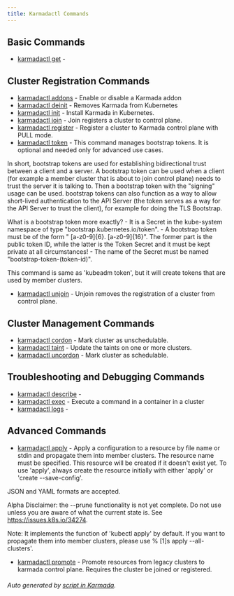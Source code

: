 ```yaml
---
title: Karmadactl Commands
---
```



## Basic Commands

* [karmadactl get](karmadactl_get)	 - 

## Cluster Registration Commands

* [karmadactl addons](karmadactl_addons)	 - Enable or disable a Karmada addon
* [karmadactl deinit](karmadactl_deinit)	 - Removes Karmada from Kubernetes
* [karmadactl init](karmadactl_init)	 - Install Karmada in Kubernetes.
* [karmadactl join](karmadactl_join)	 - Join registers a cluster to control plane.
* [karmadactl register](karmadactl_register)	 - Register a cluster to Karmada control plane with PULL mode.
* [karmadactl token](karmadactl_token)	 - This command manages bootstrap tokens. It is optional and needed only for advanced use cases.

 In short, bootstrap tokens are used for establishing bidirectional trust between a client and a server. A bootstrap token can be used when a client (for example a member cluster that is about to join control plane) needs to trust the server it is talking to. Then a bootstrap token with the "signing" usage can be used. bootstrap tokens can also function as a way to allow short-lived authentication to the API Server (the token serves as a way for the API Server to trust the client), for example for doing the TLS Bootstrap.

 What is a bootstrap token more exactly? - It is a Secret in the kube-system namespace of type "bootstrap.kubernetes.io/token". - A bootstrap token must be of the form " [a-z0-9]{6}. [a-z0-9]{16}". The former part is the public token ID, while the latter is the Token Secret and it must be kept private at all circumstances! - The name of the Secret must be named "bootstrap-token-(token-id)".

 This command is same as 'kubeadm token', but it will create tokens that are used by member clusters.
* [karmadactl unjoin](karmadactl_unjoin)	 - Unjoin removes the registration of a cluster from control plane.

## Cluster Management Commands

* [karmadactl cordon](karmadactl_cordon)	 - Mark cluster as unschedulable.
* [karmadactl taint](karmadactl_taint)	 - Update the taints on one or more clusters.
* [karmadactl uncordon](karmadactl_uncordon)	 - Mark cluster as schedulable.

## Troubleshooting and Debugging Commands

* [karmadactl describe](karmadactl_describe)	 - 
* [karmadactl exec](karmadactl_exec)	 - Execute a command in a container in a cluster
* [karmadactl logs](karmadactl_logs)	 - 

## Advanced Commands

* [karmadactl apply](karmadactl_apply)	 - Apply a configuration to a resource by file name or stdin and propagate them into member clusters. The resource name must be specified. This resource will be created if it doesn't exist yet. To use 'apply', always create the resource initially with either 'apply' or 'create --save-config'.

 JSON and YAML formats are accepted.

 Alpha Disclaimer: the --prune functionality is not yet complete. Do not use unless you are aware of what the current state is. See https://issues.k8s.io/34274.

 Note: It implements the function of 'kubectl apply' by default. If you want to propagate them into member clusters, please use % [1]s apply --all-clusters'.
* [karmadactl promote](karmadactl_promote)	 - Promote resources from legacy clusters to karmada control plane. Requires the cluster be joined or registered.

###### Auto generated by [script in Karmada](https://github.com/karmada-io/karmada/tree/master/hack/tools/genkarmadactldocs).